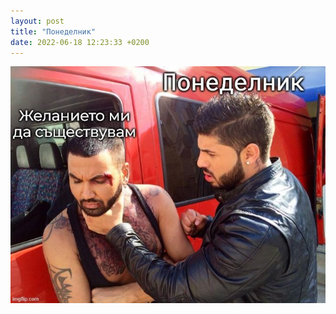 ```yaml
---
layout: post
title: "Понеделник"
date: 2022-06-18 12:23:33 +0200
---
```

![Понеделник](/assets/images/monday-2.jfif)